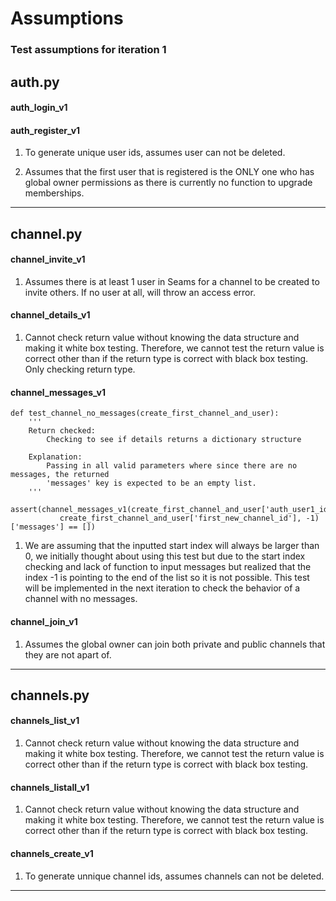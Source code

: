 # Assumptions

### Test assumptions for iteration 1

## auth.py

#### auth_login_v1

#### auth_register_v1
1. To generate unique user ids, assumes user can not be deleted.

1. Assumes that the first user that is registered is the ONLY one who has global owner permissions as there is currently no function to upgrade memberships.

---

## channel.py

#### channel_invite_v1

1. Assumes there is at least 1 user in Seams for a channel to be created to invite others. If no user at all, will throw an access error.

#### channel_details_v1

1. Cannot check return value without knowing the data structure and making it white box testing. Therefore, we cannot test the return value is correct other than if the return type is correct with black box testing. Only checking return type. 


#### channel_messages_v1

```
def test_channel_no_messages(create_first_channel_and_user):
    '''
    Return checked:
        Checking to see if details returns a dictionary structure

    Explanation:
        Passing in all valid parameters where since there are no messages, the returned
        'messages' key is expected to be an empty list.
    '''
    assert(channel_messages_v1(create_first_channel_and_user['auth_user1_id'],
           create_first_channel_and_user['first_new_channel_id'], -1)['messages'] == [])
```

1. We are assuming that the inputted start index will always be larger than 0, we initially thought
   about using this test but due to the start index checking and lack of function to input messages but
   realized that the index -1 is pointing to the end of the list so it is not possible. This test will be implemented in the next iteration to check the behavior of a channel with no messages.

#### channel_join_v1

1. Assumes the global owner can join both private and public channels that they are not apart of.

---

## channels.py

#### channels_list_v1

1. Cannot check return value without knowing the data structure and making it white box testing. Therefore, we cannot test the return value is correct other than if the return type is correct with black box testing.

#### channels_listall_v1

1. Cannot check return value without knowing the data structure and making it white box testing. Therefore, we cannot test the return value is correct other than if the return type is correct with black box testing.

#### channels_create_v1
1. To generate unnique channel ids, assumes channels can not be deleted.

---
